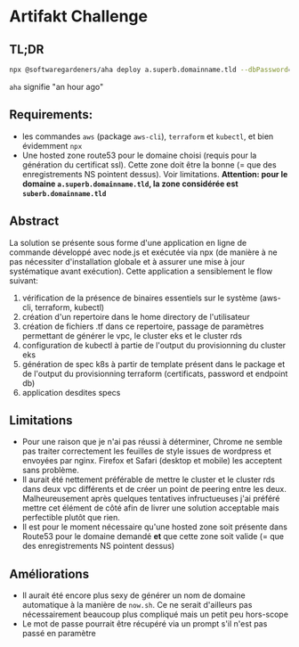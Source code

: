 # Artifakt Challenge

## TL;DR

```bash
npx @softwaregardeners/aha deploy a.superb.domainname.tld --dbPassword=<a secure db password>
```

`aha` signifie "an hour ago"

## Requirements:

- les commandes `aws` (package `aws-cli`), `terraform` et `kubectl`, et bien évidemment `npx`
- Une hosted zone route53 pour le domaine choisi (requis pour la génération du certificat ssl). Cette zone doit être la bonne (= que des enregistrements NS pointent dessus). Voir limitations. **Attention: pour le domaine `a.superb.domainname.tld`, la zone considérée est `suberb.domainname.tld`**

## Abstract

La solution se présente sous forme d'une application en ligne de commande développé avec node.js et exécutée via npx (de manière à ne pas nécessiter d'installation globale et à assurer une mise à jour systématique avant exécution).
Cette application a sensiblement le flow suivant:

1. vérification de la présence de binaires essentiels sur le système (aws-cli, terraform, kubectl)
2. création d'un repertoire dans le home directory de l'utilisateur
3. création de fichiers .tf dans ce repertoire, passage de paramètres permettant de générer le vpc, le cluster eks et le cluster rds
4. configuration de kubectl à partie de l'output du provisionning du cluster eks
5. génération de spec k8s à partir de template présent dans le package et de l'output du provisionning terraform (certificats, password et endpoint db)
6. application desdites specs

## Limitations

- Pour une raison que je n'ai pas réussi à déterminer, Chrome ne semble pas traiter correctement les feuilles de style issues de wordpress et envoyées par nginx. Firefox et Safari (desktop et mobile) les acceptent sans problème.
- Il aurait été nettement préférable de mettre le cluster et le cluster rds dans deux vpc différents et de créer un point de peering entre les deux. Malheureusement après quelques tentatives infructueuses j'ai préféré mettre cet élément de côté afin de livrer une solution acceptable mais perfectible plutôt que rien.
- Il est pour le moment nécessaire qu'une hosted zone soit présente dans Route53 pour le domaine demandé **et** que cette zone soit valide (= que des enregistrements NS pointent dessus)

## Améliorations

- Il aurait été encore plus sexy de générer un nom de domaine automatique à la manière de `now.sh`. Ce ne serait d'ailleurs pas nécessairement beaucoup plus compliqué mais un petit peu hors-scope
- Le mot de passe pourrait être récupéré via un prompt s'il n'est pas passé en paramètre
